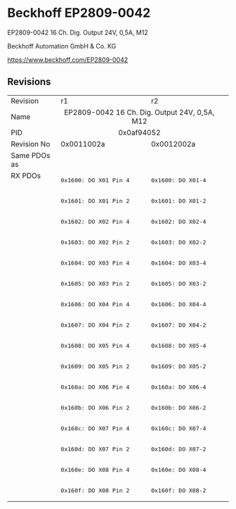 # Beckhoff EP2809-0042

EP2809-0042 16 Ch. Dig. Output 24V, 0,5A, M12

Beckhoff Automation GmbH & Co. KG

https://www.beckhoff.com/EP2809-0042

## Revisions
<table>
<tr >
<td>Revision</td>
<td>r1</td>
<td>r2</td>
</tr>
<tr >
<td>Name</td>
<td colspan=2 align="center">EP2809-0042 16 Ch. Dig. Output 24V, 0,5A, M12</td>
</tr>
<tr >
<td>PID</td>
<td colspan=2 align="center">0x0af94052</td>
</tr>
<tr >
<td>Revision No</td>
<td>0x0011002a</td>
<td>0x0012002a</td>
</tr>
<tr >
<td>Same PDOs as</td>
<td colspan=2 align="center"></td>
</tr>
<tr class="rxpdo pdosection">
<td rowspan=16 valign=top>RX PDOs</td>
<td><pre>0x1600: DO X01 Pin 4</pre></td>
<td><pre>0x1600: DO X01-4</pre></td>
<td></td>
</tr>
<tr class="rxpdo pdosection">
<td><pre>0x1601: DO X01 Pin 2</pre></td>
<td><pre>0x1601: DO X01-2</pre></td>
</tr>
<tr class="rxpdo pdosection">
<td><pre>0x1602: DO X02 Pin 4</pre></td>
<td><pre>0x1602: DO X02-4</pre></td>
</tr>
<tr class="rxpdo pdosection">
<td><pre>0x1603: DO X02 Pin 2</pre></td>
<td><pre>0x1603: DO X02-2</pre></td>
</tr>
<tr class="rxpdo pdosection">
<td><pre>0x1604: DO X03 Pin 4</pre></td>
<td><pre>0x1604: DO X03-4</pre></td>
</tr>
<tr class="rxpdo pdosection">
<td><pre>0x1605: DO X03 Pin 2</pre></td>
<td><pre>0x1605: DO X03-2</pre></td>
</tr>
<tr class="rxpdo pdosection">
<td><pre>0x1606: DO X04 Pin 4</pre></td>
<td><pre>0x1606: DO X04-4</pre></td>
</tr>
<tr class="rxpdo pdosection">
<td><pre>0x1607: DO X04 Pin 2</pre></td>
<td><pre>0x1607: DO X04-2</pre></td>
</tr>
<tr class="rxpdo pdosection">
<td><pre>0x1608: DO X05 Pin 4</pre></td>
<td><pre>0x1608: DO X05-4</pre></td>
</tr>
<tr class="rxpdo pdosection">
<td><pre>0x1609: DO X05 Pin 2</pre></td>
<td><pre>0x1609: DO X05-2</pre></td>
</tr>
<tr class="rxpdo pdosection">
<td><pre>0x160a: DO X06 Pin 4</pre></td>
<td><pre>0x160a: DO X06-4</pre></td>
</tr>
<tr class="rxpdo pdosection">
<td><pre>0x160b: DO X06 Pin 2</pre></td>
<td><pre>0x160b: DO X06-2</pre></td>
</tr>
<tr class="rxpdo pdosection">
<td><pre>0x160c: DO X07 Pin 4</pre></td>
<td><pre>0x160c: DO X07-4</pre></td>
</tr>
<tr class="rxpdo pdosection">
<td><pre>0x160d: DO X07 Pin 2</pre></td>
<td><pre>0x160d: DO X07-2</pre></td>
</tr>
<tr class="rxpdo pdosection">
<td><pre>0x160e: DO X08 Pin 4</pre></td>
<td><pre>0x160e: DO X08-4</pre></td>
</tr>
<tr class="rxpdo pdosection">
<td><pre>0x160f: DO X08 Pin 2</pre></td>
<td><pre>0x160f: DO X08-2</pre></td>
</tr>
</table>
